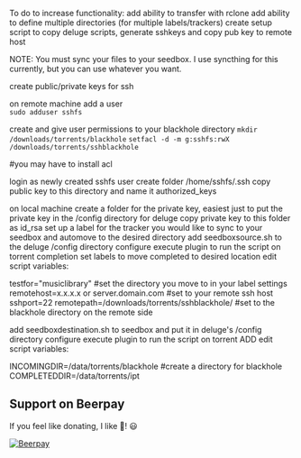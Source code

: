 To do to increase functionality:
add ability to transfer with rclone
add ability to define multiple directories (for multiple labels/trackers)
create setup script to copy deluge scripts, generate sshkeys and copy pub key to remote host

NOTE:  You must sync your files to your seedbox.  I use syncthing for this currently, but you can use whatever you want.

create public/private keys for ssh

on remote machine add a user  
```sudo adduser sshfs```

create and give user permissions to your blackhole directory
```mkdir /downloads/torrents/blackhole``` 
```setfacl -d -m g:sshfs:rwX /downloads/torrents/sshblackhole```

#you may have to install acl

login as newly created sshfs user
create folder /home/sshfs/.ssh
copy public key to this directory and name it authorized_keys

on local machine
create a folder for the private key, easiest just to put the private key in the /config directory for deluge
copy private key to this folder as id_rsa
set up a label for the tracker you would like to sync to your seedbox and automove to the desired directory
add seedboxsource.sh to the deluge /config directory
configure execute plugin to run the script on torrent completion
set labels to move completed to desired location
edit script variables:

testfor="musiclibrary"       #set the directory you move to in your label settings
remotehost=x.x.x.x or server.domain.com  #set to your remote ssh host
sshport=22
remotepath=/downloads/torrents/sshblackhole/ #set to the blackhole directory on the remote side

add seedboxdestination.sh to seedbox and put it in deluge's /config directory
configure execute plugin to run the script on torrent ADD
edit script variables:

INCOMINGDIR=/data/torrents/blackhole #create a directory for blackhole
COMPLETEDDIR=/data/torrents/ipt

## Support on Beerpay
If you feel like donating, I like :beers:! :smiley:

[![Beerpay](https://beerpay.io/benderstwin/benders-scripts/badge.svg)](https://beerpay.io/benderstwin/benders-scripts)
